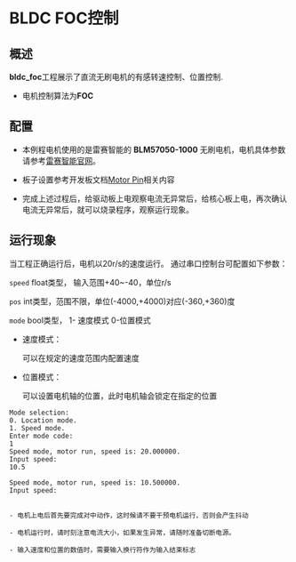 # BLDC FOC控制

## 概述

**bldc_foc**工程展示了直流无刷电机的有感转速控制、位置控制.
- 电机控制算法为**FOC**

## 配置

- 本例程电机使用的是雷赛智能的 **BLM57050-1000** 无刷电机，电机具体参数请参考[雷赛智能官网](https://leisai.com/)。

- 板子设置参考开发板文档[Motor Pin](lab_board_motor_ctrl_pin)相关内容

- 完成上述过程后，给驱动板上电观察电流无异常后，给核心板上电，再次确认电流无异常后，就可以烧录程序，观察运行现象。

## 运行现象

当工程正确运行后，电机以20r/s的速度运行。
通过串口控制台可配置如下参数：

`speed` float类型， 输入范围+40~-40，单位r/s

`pos` int类型，范围不限，单位(-4000,+4000)对应(-360,+360)度

`mode` bool类型， 1- 速度模式   0-位置模式

- 速度模式：

	可以在规定的速度范围内配置速度

- 位置模式：

	可以设置电机轴的位置，此时电机轴会锁定在指定的位置


```console
Mode selection:
0. Location mode.
1. Speed mode.
Enter mode code:
1
Speed mode, motor run, speed is: 20.000000.
Input speed:
10.5

Speed mode, motor run, speed is: 10.500000.
Input speed:

```

```{warning}

- 电机上电后首先要完成对中动作，这时候请不要干预电机运行，否则会产生抖动

- 电机运行时，请时刻注意电流大小，如果发生异常，请随时准备切断电源。

- 输入速度和位置的数值时，需要输入换行符作为输入结束标志

```
